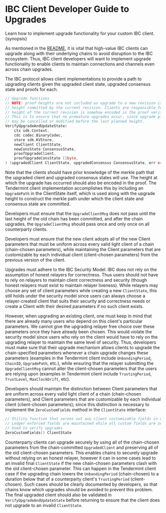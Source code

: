 <!--
order: 2
-->

# IBC Client Developer Guide to Upgrades

Learn how to implement upgrade functionality for your custom IBC client.
{synopsis}

As mentioned in the [README](./README.md), it is vital that high-value IBC
clients can upgrade along with their underlying chains to avoid disruption to
the IBC ecosystem. Thus, IBC client developers will want to implement upgrade
functionality to enable clients to maintain connections and channels even across
chain upgrades.

The IBC protocol allows client implementations to provide a path to upgrading
clients given the upgraded client state, upgraded consensus state and proofs for
each.

```go
// Upgrade functions
// NOTE: proof heights are not included as upgrade to a new revision is expected to pass only on the last
// height committed by the current revision. Clients are responsible for ensuring that the planned last
// height of the current revision is somehow encoded in the proof verification process.
// This is to ensure that no premature upgrades occur, since upgrade plans committed to by the counterparty
// may be cancelled or modified before the last planned height.
VerifyUpgradeAndUpdateState(
    ctx sdk.Context,
    cdc codec.BinaryCodec,
    store sdk.KVStore,
    newClient ClientState,
    newConsState ConsensusState,
    proofUpgradeClient,
    proofUpgradeConsState []byte,
) (upgradedClient ClientState, upgradedConsensus ConsensusState, err error)
```

Note that the clients should have prior knowledge of the merkle path that the
upgraded client and upgraded consensus states will use. The height at which the
upgrade has occurred should also be encoded in the proof. The Tendermint client
implementation accomplishes this by including an `UpgradePath` in the
ClientState itself, which is used along with the upgrade height to construct the
merkle path under which the client state and consensus state are committed.

Developers must ensure that the `UpgradeClientMsg` does not pass until the last
height of the old chain has been committed, and after the chain upgrades, the
`UpgradeClientMsg` should pass once and only once on all counterparty clients.

Developers must ensure that the new client adopts all of the new Client
parameters that must be uniform across every valid light client of a chain
(chain-chosen parameters), while maintaining the Client parameters that are
customizable by each individual client (client-chosen parameters) from the
previous version of the client.

Upgrades must adhere to the IBC Security Model. IBC does not rely on the
assumption of honest relayers for correctness. Thus users should not have to
rely on relayers to maintain client correctness and security (though honest
relayers must exist to maintain relayer liveness). While relayers may choose any
set of client parameters while creating a new `ClientState`, this still holds
under the security model since users can always choose a relayer-created client
that suits their security and correctness needs or create a Client with their
desired parameters if no such client exists.

However, when upgrading an existing client, one must keep in mind that there are
already many users who depend on this client's particular parameters. We cannot
give the upgrading relayer free choice over these parameters once they have
already been chosen. This would violate the security model since users who rely
on the client would have to rely on the upgrading relayer to maintain the same
level of security. Thus, developers must make sure that their upgrade mechanism
allows clients to upgrade the chain-specified parameters whenever a chain
upgrade changes these parameters (examples in the Tendermint client include
`UnbondingPeriod`, `ChainID`, `UpgradePath`, etc.), while ensuring that the
relayer submitting the `UpgradeClientMsg` cannot alter the client-chosen
parameters that the users are relying upon (examples in Tendermint client
include `TrustingPeriod`, `TrustLevel`, `MaxClockDrift`, etc).

Developers should maintain the distinction between Client parameters that are
uniform across every valid light client of a chain (chain-chosen parameters),
and Client parameters that are customizable by each individual client
(client-chosen parameters); since this distinction is necessary to implement the
`ZeroCustomFields` method in the `ClientState` interface:

```go
// Utility function that zeroes out any client customizable fields in client state
// Ledger enforced fields are maintained while all custom fields are zero values
// Used to verify upgrades
ZeroCustomFields() ClientState
```

Counterparty clients can upgrade securely by using all of the chain-chosen
parameters from the chain-committed `UpgradedClient` and preserving all of the
old client-chosen parameters. This enables chains to securely upgrade without
relying on an honest relayer, however it can in some cases lead to an invalid
final `ClientState` if the new chain-chosen parameters clash with the old
client-chosen parameter. This can happen in the Tendermint client case if the
upgrading chain lowers the `UnbondingPeriod` (chain-chosen) to a duration below
that of a counterparty client's `TrustingPeriod` (client-chosen). Such cases
should be clearly documented by developers, so that chains know which upgrades
should be avoided to prevent this problem. The final upgraded client should also
be validated in `VerifyUpgradeAndUpdateState` before returning to ensure that
the client does not upgrade to an invalid `ClientState`.
